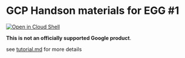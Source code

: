 # GCP Handson materials for EGG #1 

[![Open in Cloud Shell](https://gstatic.com/cloudssh/images/open-btn.png)](https://ssh.cloud.google.com/cloudshell/open?cloudshell_git_repo=https://github.com/testuser/myproject&cloudshell_tutorial=resources/hello.md)

**This is not an officially supported Google product**.

see [tutorial.md](tutorial.md) for more details
